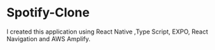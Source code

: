 # Spotify-Clone
I created this application using React Native ,Type Script, EXPO, React Navigation and AWS Amplify.
